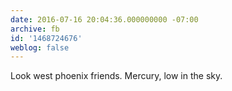 ```yaml
---
date: 2016-07-16 20:04:36.000000000 -07:00
archive: fb
id: '1468724676'
weblog: false
---
```


Look west phoenix friends. Mercury, low in the sky.
